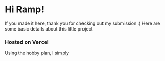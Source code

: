 # Hi Ramp!
If you made it here, thank you for checking out my submission :) Here are some basic details about this little project

### Hosted on Vercel
Using the hobby plan, I simply 